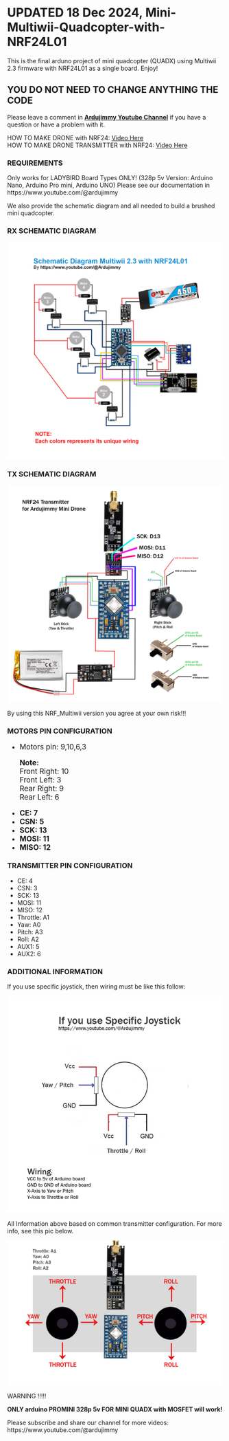 # UPDATED 18 Dec 2024, Mini-Multiwii-Quadcopter-with-NRF24L01
This is the final arduno project of mini quadcopter (QUADX) using Multiwii 2.3 firmware with NRF24L01 as a single board. Enjoy!

<h2>YOU DO NOT NEED TO CHANGE ANYTHING THE CODE</h2>
<p>Please leave a comment in <b><a href="https://www.youtube.com/@ArduJimmy">Ardujimmy Youtube Channel</a></b> if you have a question or have a problem with it.</p>

<p>
HOW TO MAKE DRONE with NRF24: <a href="https://www.youtube.com/watch?v=wbK7oOLr6PM" target="_blank">Video Here</a><br />
HOW TO MAKE DRONE TRANSMITTER with NRF24: <a href="https://youtu.be/4M9A6sWJjzM" target="_blank">Video Here</a>
</p>

<h3>REQUIREMENTS</h3>
<p>Only works for LADYBIRD Board Types ONLY! (328p 5v Version: Arduino Nano, Arduino Pro mini, Arduino UNO)
Please see our documentation in https://www.youtube.com/@ardujimmy</p>
<p>We also provide the schematic diagram and all needed to build a brushed mini quadcopter.</p>

<h3>RX SCHEMATIC DIAGRAM</h3>

<img src="https://github.com/ArduJimmy/Mini-Multiwii-Quadcopter-with-NRF24L01/blob/main/Wiring.jpg" alt="nrf24l01 multiwii quadcopter" title="Arduino Quadcopter with Multiwii 2.3 and NRF24L01"/>

<h3>TX SCHEMATIC DIAGRAM</h3>

<img src="https://github.com/ArduJimmy/Mini-Multiwii-Quadcopter-with-NRF24L01/blob/main/Schematic-Transmitter.jpg" alt="TX Transmitter for nrf24l01 multiwii quadcopter" title="Arduino Quadcopter with Multiwii 2.3 and NRF24L01"/>

<p>By using this NRF_Multiwii version you agree at your own risk!!!</p>

<h3>MOTORS PIN CONFIGURATION </h3>
<ul style="font-size:17px;">
  
<li>Motors pin: 9,10,6,3</li>

<p><b>Note:</b><br />
Front Right: 10<br />
Front Left: 3<br />
Rear Right: 9<br />
Rear Left: 6</p>

<li><b>CE: 7</b></li>
<li><b>CSN: 5</b></li>
<li><b>SCK: 13</b></li>
<li><b>MOSI: 11</b></li>
<li><b>MISO: 12</b></li>
</ul>

<h3>TRANSMITTER PIN CONFIGURATION </h3>
<ul>
<li>CE: 4</li>
<li>CSN: 3</li>
<li>SCK: 13</li>
<li>MOSI: 11</li>
<li>MISO: 12</li>
<li>Throttle: A1</li>
<li>Yaw: A0</li>
<li>Pitch: A3</li>
<li>Roll: A2</li>
<li>AUX1: 5</li>
<li>AUX2: 6</li>  
</ul>

<h3>ADDITIONAL INFORMATION</h3>
<p>If you use specific joystick, then wiring must be like this follow:</p>

<img src="https://github.com/ArduJimmy/Mini-Multiwii-Quadcopter-with-NRF24L01/blob/main/Specific%20Joystick%20Wiring.jpg" alt="Specific Joystick Wiring" title="Specific Joystick Wiring"/>

<p>All Information above based on common transmitter configuration. For more info, see this pic below.</p>

<img src="https://github.com/ArduJimmy/Mini-Multiwii-Quadcopter-with-NRF24L01/blob/main/common_Config_transmitter.jpg" alt="Common Transmitter Model" title="Common Transmitter Model"/>



WARNING !!!!!
<p><b>ONLY arduino PROMINI 328p 5v FOR MINI QUADX with MOSFET will work!</b></p>

<p>Please subscribe and share our channel for more videos: https://www.youtube.com/@ardujimmy</p>









